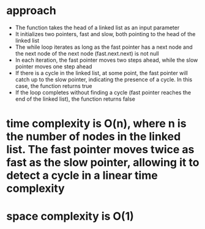 # approach
* The function takes the head of a linked list as an input parameter
* It initializes two pointers, fast and slow, both pointing to the head of the linked list
* The while loop iterates as long as the fast pointer has a next node and the next node of the next node (fast.next.next) is not null
* In each iteration, the fast pointer moves two steps ahead, while the slow pointer moves one step ahead
* If there is a cycle in the linked list, at some point, the fast pointer will catch up to the slow pointer, indicating the presence of a cycle. In this case, the function returns true
* If the loop completes without finding a cycle (fast pointer reaches the end of the linked list), the function returns false

# time complexity is O(n), where n is the number of nodes in the linked list. The fast pointer moves twice as fast as the slow pointer, allowing it to detect a cycle in a linear time complexity​
#  space complexity is O(1)
